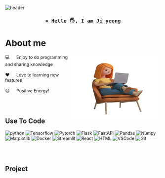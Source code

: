![header](https://capsule-render.vercel.app/api?type=rect&color=auto&height=100&section=header&text=%20&fontSize=30)



<!--
<h2 align="center">
  Hello 🖐️
  <img src="https://media.giphy.com/media/hvRJCLFzcasrR4ia7z/giphy.gif" width="28">
</h2>
-->
<!-- Intro  -->
<h3 align="center">
        <samp>&gt; Hello 🖐️, I am
                <b><a target="_blank" href="https://alsiam.com">Ji yeong</a></b>
        </samp>
</h3>

<!-- About Section -->
 # About me
 
<p>
 <img align="right" width="300" height="210" top="0" src="/assets/programmer.svg" alt="Coding gif" />
 💻 &emsp; Enjoy to do programming and sharing knowledge<br/><br/>
 ❤️ &emsp; Love to learning new features<br/><br/>
 😊 &emsp; Positive Energy!
</p>

<br/>
<br/>

## Use To Code

![python](https://img.shields.io/badge/Python-F0DB4F?style=for-the-badge&labelColor=black&logo=python&logoColor=F0DB4F)
![Tensorflow](https://img.shields.io/badge/Tensorflow-007acc?style=for-the-badge&labelColor=black&logo=tensorflow&logoColor=007acc)
![Pytorch](https://img.shields.io/badge/-Pytorch-61DBFB?style=for-the-badge&labelColor=black&logo=pytorch&logoColor=61DBFB)
![Flask](https://img.shields.io/badge/Flask-20232A?style=for-the-badge&logo=flask&logoColor=61DAFB)
![FastAPI](https://img.shields.io/badge/FastAPI-000000?style=for-the-badge&logo=fastapi&logoColor=white)
![Pandas](https://img.shields.io/badge/Pandas-3C873A?style=for-the-badge&labelColor=black&logo=pandas&logoColor=3C873A)
![Numpy](https://img.shields.io/badge/Numpy-000000?style=for-the-badge&logo=numpy&logoColor=white)
![Matplotlib](https://img.shields.io/badge/Matplotlib-4EA94B?style=for-the-badge&logo=matplotlib&logoColor=white)
![Docker](https://img.shields.io/badge/Docker-1572B6?style=for-the-badge&logo=docker&logoColor=white)
![Streamlit](https://img.shields.io/badge/Streamlit-CC6699?style=for-the-badge&logo=streamlit&logoColor=white)
![React](https://img.shields.io/badge/React-0170FE?style=for-the-badge&logo=reatjs&logoColor=white)
![HTML](https://img.shields.io/badge/HTML5-E34F26?style=for-the-badge&logo=html5&logoColor=white)
![VSCode](https://img.shields.io/badge/Visual_Studio-0078d7?style=for-the-badge&logo=visual%20studio&logoColor=white)
![Git](https://img.shields.io/badge/Git-F05032?style=for-the-badge&logo=git&logoColor=white)

<br/>
<br/>

## Project
